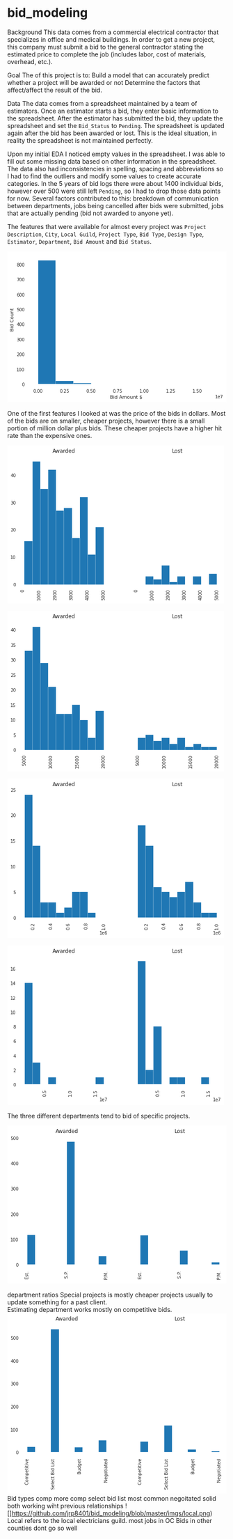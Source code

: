 # bid_modeling

Background
This data comes from a commercial electrical contractor that specializes in office and medical buildings. In order to get a new project, this company must submit a bid to the general contractor stating the estimated price to complete the job (includes labor, cost of materials, overhead, etc.).

Goal 
The of this project is to:
      Build a model that can accurately predict whether a project will be awarded or not 
      Determine the factors that affect/affect the result of the bid.

Data
The data comes from a spreadsheet maintained by a team of estimators. Once an estimator starts a bid, they enter basic information to the spreadsheet. After the estimator has submitted the bid, they update the spreadsheet and set the `Bid_Status` to `Pending`. The spreadsheet is updated again after the bid has been awarded or lost. This is the ideal situation, in reality the spreadsheet is not maintained perfectly. 

Upon my initial EDA I noticed empty values in the spreadsheet. I was able to fill out some missing data based on other information in the spreadsheet. The data also had inconsistencies in spelling, spacing and abbreviations so I had to find the outliers and modify some values to create accurate categories. In the 5 years of bid logs there were about 1400 individual bids, however over 500 were still left `Pending`, so I had to drop those data points for now. Several factors contributed to this: breakdown of communication between departments, jobs being cancelled after bids were submitted, jobs that are actually pending (bid not awarded to anyone yet).

The features that were available for almost every project was `Project Description`, `City`, `Local Guild`, `Project Type`, `Bid Type`, `Design Type`, `Estimator`, `Department`, `Bid Amount` and `Bid Status`.


![](https://github.com/jrp8401/bid_modeling/blob/master/imgs/base_bid.png)


One of the first features I looked at was the price of the bids in dollars. Most of the bids are on smaller, cheaper projects, however there is a small portion of million dollar plus bids. These cheaper projects have a higher hit rate than the expensive ones. 


![](https://github.com/jrp8401/bid_modeling/blob/master/imgs/low_range.png)

![](https://github.com/jrp8401/bid_modeling/blob/master/imgs/mid_low.png)

![](https://github.com/jrp8401/bid_modeling/blob/master/imgs/high_mid.png)

![](https://github.com/jrp8401/bid_modeling/blob/master/imgs/bid_range.png)

The three different departments tend to bid of specific projects.


![](https://github.com/jrp8401/bid_modeling/blob/master/imgs/departments.png)

department ratios
Special projects is mostly cheaper projects usually to update something for a past client.  
Estimating department works mostly on competitive bids.
![](https://github.com/jrp8401/bid_modeling/blob/master/imgs/bid_type.png)
Bid types
    comp more comp 
    select bid list most common 
    negoitated solid
        both working wiht previous relationships
![]https://github.com/jrp8401/bid_modeling/blob/master/imgs/local.png)
Local refers to the local electricians guild. 
    most jobs in OC
    Bids in other counties dont go so well
